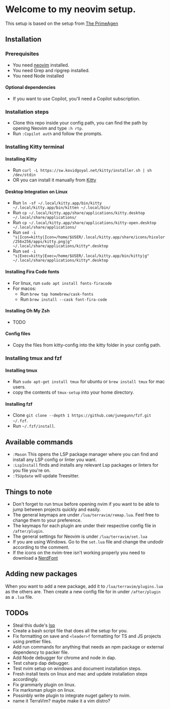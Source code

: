 # Welcome to my neovim setup.

This setup is based on the setup from [The PrimeAgen](https://www.youtube.com/watch?v=w7i4amO_zaE)

## Installation

### Prerequisites
- You need [neovim](https://neovim.io/) installed.
- You need Grep and ripgrep installed.
- You need Node installed
#### Optional dependencies
- If you want to use Copilot, you'll need a Copilot subscription.

### Installation steps
- Clone this repo inside your config path, you can find the path by opening Neovim and type `:h rtp`.
- Run `:Copilot auth` and follow the prompts.

### Installing Kitty terminal
#### Installing Kitty
- Run `curl -L https://sw.kovidgoyal.net/kitty/installer.sh | sh /dev/stdin`
- OR you can install it manually from [Kitty](https://github.com/kovidgoyal/kitty/releases)
#### Desktop Integration on Linux
- Run `ln -sf ~/.local/kitty.app/bin/kitty ~/.local/kitty.app/bin/kitten ~/.local/bin/`
- Run `cp ~/.local/kitty.app/share/applications/kitty.desktop ~/.local/share/applications/`
- Run `cp ~/.local/kitty.app/share/applications/kitty-open.desktop ~/.local/share/applications/`
- Run `sed -i "s|Icon=kitty|Icon=/home/$USER/.local/kitty.app/share/icons/hicolor/256x256/apps/kitty.png|g" ~/.local/share/applications/kitty*.desktop`
- Run `sed -i "s|Exec=kitty|Exec=/home/$USER/.local/kitty.app/bin/kitty|g" ~/.local/share/applications/kitty*.desktop`
#### Installing Fira Code fonts
- For linux, run `sudo apt install fonts-firacode`
- For macos:
  - Run `brew tap homebrew/cask-fonts`
  - Run `brew install --cask font-fira-code`
#### Installing Oh My Zsh
- TODO
#### Config files
- Copy the files from kitty-config into the kitty folder in your config path.

### Installing tmux and fzf
#### Installing tmux
- Run `sudo apt-get install tmux` for ubuntu or `brew install tmux` for mac users.
- copy the contents of `tmux-setup` into your home directory.
#### Installing fzf
- Clone `git clone --depth 1 https://github.com/junegunn/fzf.git ~/.fzf`.
- Run `~/.fzf/install`.

## Available commands
- `:Mason` This opens the LSP package manager where you can find and install any LSP config or linter you want.
- `:LspInstall` finds and installs any relevant Lsp packages or linters for you file you're on.
- `:TSUpdate` will update Treesitter.

## Things to note
- Don't forget to run tmux before opening nvim if you want to be able to jump between projects quickly and easily.
- The general keymaps are under `/lua/terravim/remap.lua`. Feel free to change them to your preference.
- The keymaps for each plugin are under their respective config file in `/after/plugin`.
- The general settings for Neovim is under `/lua/terravim/set.lua`
- If you are using Windows. Go to the `set.lua` file and change the undodir according to the comment.
- If the icons on the nvim-tree isn't working properly you need to download a [NerdFont](https://www.nerdfonts.com/font-downloads)

## Adding new packages
When you want to add a new package, add it to `/lua/terravim/plugins.lua` as the others are. Then create a new config file for in under `/after/plugin` as a `.lua` file.

## TODOs
- Steal this dude's [lsp](https://github.com/downzed/.dotfiles/blob/main/.config/nvim/lua/plugins/completions.lua)
- Create a bash script file that does all the setup for you.
- Fix formatting on save and `<leader>f` formatting for TS and JS projects using prettier files.
- Add run commands for anything that needs an npm package or external dependency to packer file.
- Add Node debugger for chrome and node in dap.
- Test csharp dap debugger.
- Test nvim setup on windows and document installation steps.
- Fresh install tests on linux and mac and update installation steps accordingly.
- Fix grammarly plugin on linux.
- Fix marksman plugin on linux.
- Possinbly write plugin to integrate nuget gallery to nvim.
- name it TerraVim? maybe make it a vim distro?
